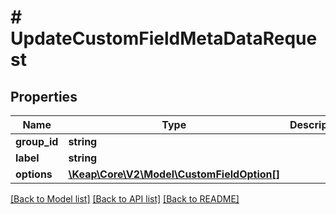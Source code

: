 # # UpdateCustomFieldMetaDataRequest

## Properties

Name | Type | Description | Notes
------------ | ------------- | ------------- | -------------
**group_id** | **string** |  |
**label** | **string** |  | [optional]
**options** | [**\Keap\Core\V2\Model\CustomFieldOption[]**](CustomFieldOption.md) |  | [optional]

[[Back to Model list]](../../README.md#models) [[Back to API list]](../../README.md#endpoints) [[Back to README]](../../README.md)
